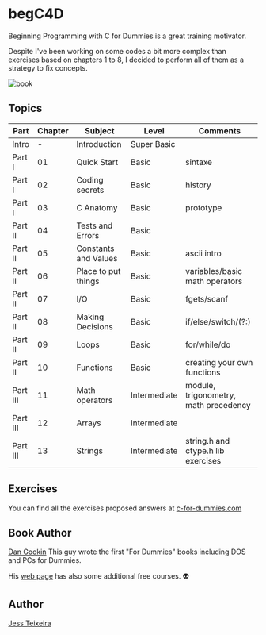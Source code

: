 # begC4D
Beginning Programming with C for Dummies is a great training motivator.

Despite I've been working on some codes a bit more complex than exercises based on chapters 1 to 8, I decided to perform all of them as a strategy to fix concepts.

![book](https://user-images.githubusercontent.com/61021800/82163248-56570200-9880-11ea-9c05-d6dfc0362ed1.jpeg)

## Topics
|Part     |Chapter  |Subject              |Level        |Comments                                           |
|---------|---------|---------------------|-------------|-------------------------------------------------- |
|Intro    |-        |Introduction         |Super Basic  |                                                   |
|Part I   |01       |Quick Start          |Basic        |sintaxe                                            |
|Part I   |02       |Coding secrets       |Basic        |history                                            |
|Part I   |03       |C Anatomy            |Basic        |prototype                                          |
|Part II  |04       |Tests and Errors     |Basic        |                                                   |
|Part II  |05       |Constants and Values |Basic        |ascii intro                                        |
|Part II  |06       |Place to put things  |Basic        |variables/basic math operators                     |
|Part II  |07       |I/O                  |Basic        |fgets/scanf                                        |
|Part II  |08       |Making Decisions     |Basic        |if/else/switch/(?:)                                |
|Part II  |09       |Loops                |Basic        |for/while/do                                       |
|Part II  |10       |Functions            |Basic        |creating your own functions                        |
|Part III |11       |Math operators	  |Intermediate |module, trigonometry, math precedency              |
|Part III |12       |Arrays               |Intermediate |                                                   |
|Part III |13	    |Strings		  |Intermediate |string.h and ctype.h lib exercises                 |

## Exercises
You can find all the exercises proposed answers at [c-for-dummies.com](https://www.c-for-dummies.com/begc4d/exercises/)

## Book Author
[Dan Gookin](https://gookin.com/)
This guy wrote the first "For Dummies" books including DOS and PCs for Dummies.

His [web page](https://www.wambooli.com/training/) has also some additional free courses. :alien:

## Author
[Jess Teixeira](https://www.linkedin.com/in/jteixeiras/)
